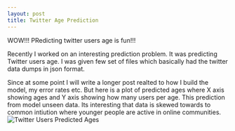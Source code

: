 ```yaml
---
layout: post
title: Twitter Age Prediction 
---
```



<div class="message">
	WOW!!! PRedicting twitter users age is fun!!!
</div>

Recently I worked on an interesting prediction problem. It was predicting Twitter users age. I was given few set of files which basically had the twitter data dumps in json format.

Since at some point I will write a longer post realted to how I build the model, my error rates etc. But here is a plot of predicted ages where X axis showing ages and Y axis showing how many users per age. This prediction from model unseen data. Its interesting that data is skewed towards to common intiution where younger people are active in online communities. 
![Twitter Users Predicted Ages](/assets/twitter_predictions.jpeg.jpg)

